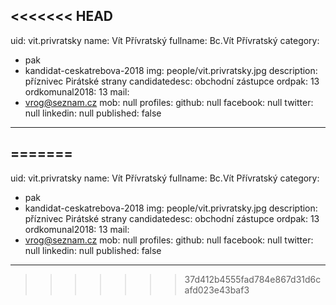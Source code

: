 <<<<<<< HEAD
---
uid: vit.privratsky
name: Vít Přívratský
fullname: Bc.Vít Přívratský
category:
  - pak
  - kandidat-ceskatrebova-2018
img: people/vit.privratsky.jpg
description: příznivec Pirátské strany
candidatedesc: obchodní zástupce
ordpak: 13
ordkomunal2018: 13
mail:
  - vrog@seznam.cz
mob: null
profiles:
  github: null
  facebook: null
  twitter: null
  linkedin: null
published: false
---

=======
---
uid: vit.privratsky
name: Vít Přívratský
fullname: Bc.Vít Přívratský
category:
  - pak
  - kandidat-ceskatrebova-2018
img: people/vit.privratsky.jpg
description: příznivec Pirátské strany
candidatedesc: obchodní zástupce
ordpak: 13
ordkomunal2018: 13
mail:
  - vrog@seznam.cz
mob: null
profiles:
  github: null
  facebook: null
  twitter: null
  linkedin: null
published: false
---

>>>>>>> 37d412b4555fad784e867d31d6cafd023e43baf3
